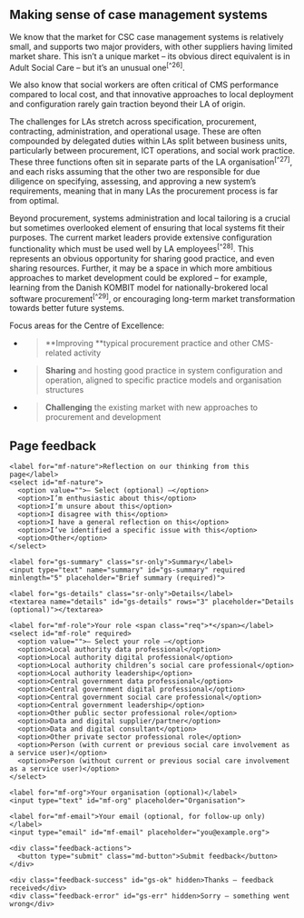 ## Making sense of case management systems

We know that the market for CSC case management systems is relatively small, and supports two major providers, with other suppliers having limited market share. This isn’t a unique market – its obvious direct equivalent is in Adult Social Care – but it’s an unusual one<sup>[^26]</sup>.

We also know that social workers are often critical of CMS performance compared to local cost, and that innovative approaches to local deployment and configuration rarely gain traction beyond their LA of origin.

The challenges for LAs stretch across specification, procurement, contracting, administration, and operational usage. These are often compounded by delegated duties within LAs split between business units, particularly between procurement, ICT operations, and social work practice. These three functions often sit in separate parts of the LA organisation<sup>[^27]</sup>, and each risks assuming that the other two are responsible for due diligence on specifying, assessing, and approving a new system’s requirements, meaning that in many LAs the procurement process is far from optimal.

Beyond procurement, systems administration and local tailoring is a crucial but sometimes overlooked element of ensuring that local systems fit their purposes. The current market leaders provide extensive configuration functionality which must be used well by LA employees<sup>[^28]</sup>. This represents an obvious opportunity for sharing good practice, and even sharing resources. Further, it may be a space in which more ambitious approaches to market development could be explored – for example, learning from the Danish KOMBIT model for nationally-brokered local software procurement<sup>[^29]</sup>, or encouraging long-term market transformation towards better future systems.

Focus areas for the Centre of Excellence:

- > **Improving **typical procurement practice and other CMS-related activity

- > **Sharing** and hosting good practice in system configuration and operation, aligned to specific practice models and organisation structures

- > **Challenging** the existing market with new approaches to procurement and development


<!--- feedback form only below here -->


<div class="feedback-section feedback-compact" id="sheets">
  <h2>Page feedback</h2>
  <form id="gs-form">
    <input type="hidden" name="page" id="gs-page">
    <input type="text" name="hp_field" id="hp_field" style="display:none" tabindex="-1" autocomplete="off">

    <label for="mf-nature">Reflection on our thinking from this page</label>
    <select id="mf-nature">
      <option value="">— Select (optional) —</option>
      <option>I’m enthusiastic about this</option>
      <option>I’m unsure about this</option>
      <option>I disagree with this</option>
      <option>I have a general reflection on this</option>
      <option>I’ve identified a specific issue with this</option>
      <option>Other</option>
    </select>
    
    <label for="gs-summary" class="sr-only">Summary</label>
    <input type="text" name="summary" id="gs-summary" required minlength="5" placeholder="Brief summary (required)">

    <label for="gs-details" class="sr-only">Details</label>
    <textarea name="details" id="gs-details" rows="3" placeholder="Details (optional)"></textarea>

    <label for="mf-role">Your role <span class="req">*</span></label>
    <select id="mf-role" required>
      <option value="">— Select your role —</option>
      <option>Local authority data professional</option>
      <option>Local authority digital professional</option>
      <option>Local authority children’s social care professional</option>
      <option>Local authority leadership</option>
      <option>Central government data professional</option>
      <option>Central government digital professional</option>
      <option>Central government social care professional</option>
      <option>Central government leadership</option>
      <option>Other public sector professional role</option>
      <option>Data and digital supplier/partner</option>
      <option>Data and digital consultant</option>
      <option>Other private sector professional role</option>
      <option>Person (with current or previous social care involvement as a service user)</option>
      <option>Person (without current or previous social care involvement as a service user)</option>
    </select>

    <label for="mf-org">Your organisation (optional)</label>
    <input type="text" id="mf-org" placeholder="Organisation">

    <label for="mf-email">Your email (optional, for follow-up only)</label>
    <input type="email" id="mf-email" placeholder="you@example.org">

    <div class="feedback-actions">
      <button type="submit" class="md-button">Submit feedback</button>
    </div>

    <div class="feedback-success" id="gs-ok" hidden>Thanks — feedback received</div>
    <div class="feedback-error" id="gs-err" hidden>Sorry — something went wrong</div>
  </form>
</div>


